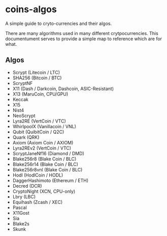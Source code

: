 # coins-algos

A simple guide to cryto-currencies and their algos.

There are many algorithms used in many different crytpocurrencies. This documentument serves to provide a simple map to reference which are for what. 

## Algos

- Scrypt (Litecoin / LTC)
- SHA256 (Bitcoin / BTC)
- ScryptNF
- X11 (Dash / Darkcoin, Dashcoin, ASIC-Resistant)
- X13 (MaruCoin, CPU/GPU)
- Keccak
- X15
- Nist4
- NeoScrypt
- Lyra2RE (VertCoin / VTC)
- WhirlpoolX (Vanillacoin / VNL)
- Qubit (QuibitCoin / Q2C)
- Quark (QRK)
- Axiom (Axiom Coin / AXIOM)
- Lyra2REv2 (VertCoin / VTC)
- ScryptJaneNf16 (Diamond / DMD)
- Blake256r8 (Blake Coin / BLC)
- Blake256r14 (Blake Coin / BLC)
- Blake256r8vnl (Blake Coin / BLC)
- Hodl (HodlCoin / HODL)
- DaggerHashimoto (Ethereum / ETH)
- Decred (DCR)
- CryptoNight (XCN, CPU-only)
- Lbry (LBC)
- Equihash (Zcash / XEC)
- Pascal
- X11Gost
- Sia
- Blake2s
- Skunk
